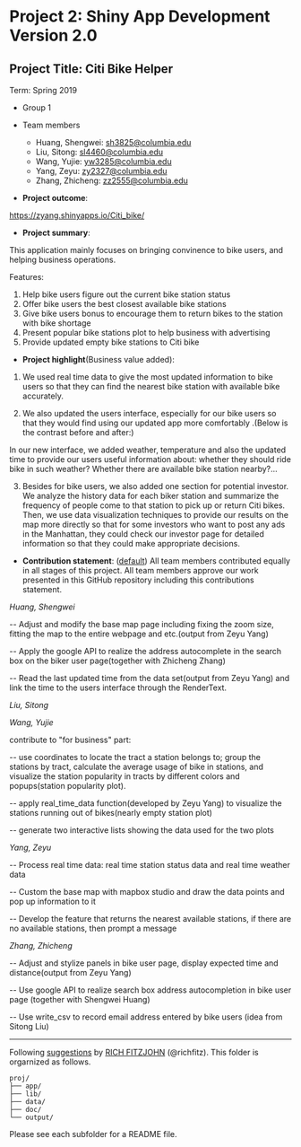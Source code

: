# Project 2: Shiny App Development Version 2.0

## Project Title: Citi Bike Helper
Term: Spring 2019

+ Group 1
+ Team members
	+ Huang, Shengwei:  sh3825@columbia.edu
	+ Liu, Sitong:  sl4460@columbia.edu
	+ Wang, Yujie:  yw3285@columbia.edu
	+ Yang, Zeyu: zy2327@columbia.edu
	+ Zhang, Zhicheng: zz2555@columbia.edu

+ **Project outcome**: 

 https://zyang.shinyapps.io/Citi_bike/

+ **Project summary**: 

This application mainly focuses on bringing convinence to bike users, and helping business operations.

Features:
1. Help bike users figure out the current bike station status
2. Offer bike users the best closest available bike stations
3. Give bike users bonus to encourage them to return bikes to the station with bike shortage
4. Present popular bike stations plot to help business with advertising
5. Provide updated empty bike stations to Citi bike

+ **Project highlight**(Business value added):
1. We used real time data to give the most updated information to bike users so that they can find the nearest bike station with available bike accurately.

2. We also updated the users interface, especially for our bike users so that they would find using our updated app more comfortably .(Below is the contrast before and after:) 

In our new interface, we added weather, temperature and also the updated time to provide our users useful information about: whether they should ride bike in such weather? Whether there are available bike station nearby?...

3. Besides for bike users, we also added one section for potential investor. We analyze the history data for each biker station and summarize the frequency of people come to that station to pick up or return Citi bikes. Then, we use data visualization techniques to provide our results on the map more directly so that for some investors who want to post any ads in the Manhattan, they could check our investor page for detailed information so that they could make appropriate decisions. 


+ **Contribution statement**: ([default](doc/a_note_on_contributions.md)) All team members contributed equally in all stages of this project. All team members approve our work presented in this GitHub repository including this contributions statement. 

_Huang, Shengwei_

-- Adjust and modify the base map page including fixing the zoom size, fitting the map to the entire webpage and etc.(output from Zeyu Yang)

-- Apply the google API to realize the address autocomplete in the search box on the biker user page(together with Zhicheng Zhang)

--  Read the last updated time from the data set(output from Zeyu Yang) and link the time to the users interface through the RenderText.

_Liu, Sitong_


_Wang, Yujie_

contribute to "for business" part:

-- use coordinates to locate the tract a station belongs to; group the stations by tract, calculate the average usage of bike in stations, and visualize the station popularity in tracts by different colors and popups(station popularity plot).  

-- apply real_time_data function(developed by Zeyu Yang) to visualize the stations running out of bikes(nearly empty station plot)

-- generate two interactive lists showing the data used for the two plots

_Yang, Zeyu_

-- Process real time data: real time station status data and real time weather data

-- Custom the base map with mapbox studio and draw the data points and pop up information to it

-- Develop the feature that returns the nearest available stations, if there are no available stations, then prompt a message

_Zhang, Zhicheng_

-- Adjust and stylize panels in bike user page, display expected time and distance(output from Zeyu Yang)

-- Use google API to realize search box address autocompletion in bike user page (together with Shengwei Huang)

-- Use write_csv to record email address entered by bike users (idea from Sitong Liu)


-------------------------------------------------------------------------------------------------
Following [suggestions](http://nicercode.github.io/blog/2013-04-05-projects/) by [RICH FITZJOHN](http://nicercode.github.io/about/#Team) (@richfitz). This folder is orgarnized as follows.

```
proj/
├── app/
├── lib/
├── data/
├── doc/
└── output/
```

Please see each subfolder for a README file.

